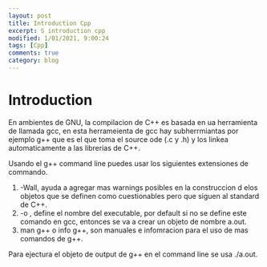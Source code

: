 ```yaml
---
layout: post
title: Introduction Cpp
excerpt: S introduction cpp
modified: 1/01/2021, 9:00:24
tags: [Cpp]
comments: true
category: blog
---
```


# Introduction
En ambientes de GNU, la compilacion de C++ es basada en ua herramienta de llamada gcc, en esta herrameienta de gcc hay subherrmiantas por ejemplo g++ que es el que toma el source ode (.c y .h) y los linkea automaticamente a las librerias de C++.

Usando el g++ command line puedes usar los siguientes extensiones de commando.

1. -Wall, ayuda a agregar mas warnings posibles en la construccion d elos objetos que se definen como cuestionables pero que siguen al standard de C++.
2. -o <fileName>, define el nombre del executable, por default si no se define este comando en gcc, entonces se va a crear un objeto de nombre a.out.
3. man g++ o info g++, son manuales e infomracion para el uso de mas comandos de g++.

Para ejectura el objeto de output de g++ en el command line se usa ./a.out.
